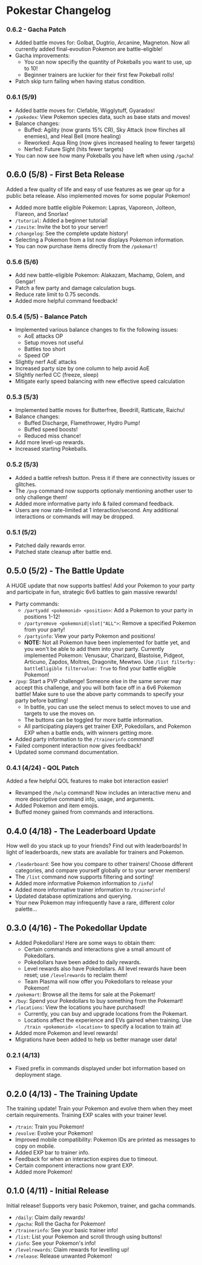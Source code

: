 # Pokestar Changelog

### 0.6.2 - Gacha Patch

* Added battle moves for: Golbat, Dugtrio, Arcanine, Magneton. Now all currently added final-evoution Pokemon are battle-eligible!
* Gacha improvements:
    * You can now specifiy the quantity of Pokeballs you want to use, up to 10!
    * Beginner trainers are luckier for their first few Pokeball rolls!
* Patch skip turn failing when having status condition.

### 0.6.1 (5/9)

* Added battle moves for: Clefable, Wigglytuff, Gyarados!
* `/pokedex`: View Pokemon species data, such as base stats and moves!
* Balance changes:
    * Buffed: Agility (now grants 15% CR), Sky Attack (now flinches all enemies), and Heal Bell (more healing)
    * Reworked: Aqua Ring (now gives increased healing to fewer targets)
    * Nerfed: Future Sight (hits fewer targets)
* You can now see how many Pokeballs you have left when using `/gacha`!

## 0.6.0 (5/8) - First Beta Release

Added a few quality of life and easy of use features as we gear up for a public beta release. Also implemented moves for some popular Pokemon!

* Added more battle eligible Pokemon: Lapras, Vaporeon, Jolteon, Flareon, and Snorlax!
* `/tutorial`: Added a beginner tutorial!
* `/invite`: Invite the bot to your server!
* `/changelog`: See the complete update history!
* Selecting a Pokemon from a list now displays Pokemon information.
* You can now purchase items directly from the `/pokemart`!

### 0.5.6 (5/6)

* Add new battle-eligible Pokemon: Alakazam, Machamp, Golem, and Gengar!
* Patch a few party and damage calculation bugs.
* Reduce rate limit to 0.75 seconds.
* Added more helpful command feedback!

### 0.5.4 (5/5) - Balance Patch

* Implemented various balance changes to fix the following issues:
    * AoE attacks OP
    * Setup moves not useful
    * Battles too short
    * Speed OP
* Slightly nerf AoE attacks
* Increased party size by one column to help avoid AoE
* Slightly nerfed CC (freeze, sleep)
* Mitigate early speed balancing with new effective speed calculation

### 0.5.3 (5/3)

* Implemented battle moves for Butterfree, Beedrill, Ratticate, Raichu!
* Balance changes:
    * Buffed Discharge, Flamethrower, Hydro Pump!
    * Buffed speed boosts!
    * Reduced miss chance!
* Add more level-up rewards.
* Increased starting Pokeballs.

### 0.5.2 (5/3)

* Added a battle refresh button. Press it if there are connectivity issues or glitches.
* The `/pvp` command now supports optionaly mentioning another user to only challenge them!
* Added more informative party info & failed command feedback.
* Users are now rate-limited at 1 interaction/second. Any additional interactions or commands will may be dropped.

### 0.5.1 (5/2)

* Patched daily rewards error.
* Patched state cleanup after battle end.

## 0.5.0 (5/2) - The Battle Update

A HUGE update that now supports battles! Add your Pokemon to your party and participate in fun, strategic 6v6 battles to gain massive rewards!

* Party commands:
    * `/partyadd <pokemonid> <position>`: Add a Pokemon to your party in positions 1-12!
    * `/partyremove <pokemonid|slot|"ALL">`: Remove a specified Pokemon from your party!
    * `/partyinfo`: View your party Pokemon and positions!
    * **NOTE:** Not all Pokemon have been implemented for battle yet, and you won't be able to add them into your party. Currently implemented Pokemon: Venusaur, Charizard, Blastoise, Pidgeot, Articuno, Zapdos, Moltres, Dragonite, Mewtwo. Use `/list filterby: battleEligible filtervalue: True` to find your battle eligible Pokemon!
* `/pvp`: Start a PVP challenge! Someone else in the same server may accept this challenge, and you will both face off in a 6v6 Pokemon battle! Make sure to use the above party commands to specify your party before battling!
    * In battle, you can use the select menus to select moves to use and targets to use the moves on.
    * The buttons can be toggled for more battle information.
    * All participating players get trainer EXP, Pokedollars, and Pokemon EXP when a battle ends, with winners getting more.
* Added party information to the `/trainerinfo` command!
* Failed component interaction now gives feedback!
* Updated some command documentation.

### 0.4.1 (4/24) - QOL Patch

Added a few helpful QOL features to make bot interaction easier!

* Revamped the `/help` command! Now includes an interactive menu and more descriptive command info, usage, and arguments.
* Added Pokemon and item emojis.
* Buffed money gained from commands and interactions.

## 0.4.0 (4/18) - The Leaderboard Update

How well do you stack up to your friends? Find out with leaderboards! In light of leaderboards, new stats are available for trainers and Pokemon.

* `/leaderboard`: See how you compare to other trainers! Choose different categories, and compare yourself globally or to your server members!
* The `/list` command now supports filtering and sorting!
* Added more informative Pokemon information to `/info`!
* Added more informative trainer information to `/trainerinfo`!
* Updated database optimizations and querying.
* Your new Pokemon may infrequently have a rare, different color palette...

## 0.3.0 (4/16) - The Pokedollar Update

* Added Pokedollars! Here are some ways to obtain them:
    * Certain commands and interactions give a small amount of Pokedollars.
    * Pokedollars have been added to daily rewards.
    * Level rewards also have Pokedollars. All level rewards have been reset; use `/levelrewards` to reclaim them!
    * Team Plasma will now offer you Pokedollars to release your Pokemon!
* `/pokemart`: Browse all the items for sale at the Pokemart!
* `/buy`: Spend your Pokedollars to buy something from the Pokemart!
* `/locations`: View the locations you have purchased!
    * Currently, you can buy and upgrade locations from the Pokemart.
    * Locations affect the experience and EVs gained when training. Use `/train <pokemonid> <location>` to specify a location to train at!
* Added more Pokemon and level rewards!
* Migrations have been added to help us better manage user data!

### 0.2.1 (4/13)

* Fixed prefix in commands displayed under bot information based on deployment stage.

## 0.2.0 (4/13) - The Training Update

The training update! Train your Pokemon and evolve them when they meet certain requirements.
Training EXP scales with your trainer level.

* `/train`: Train you Pokemon!
* `/evolve`: Evolve your Pokemon!
* Improved mobile compatibility: Pokemon IDs are printed as messages to copy on mobile.
* Added EXP bar to trainer info.
* Feedback for when an interaction expires due to timeout.
* Certain component interactions now grant EXP.
* Added more Pokemon!

## 0.1.0 (4/11) - Initial Release

Initial release! Supports very basic Pokemon, trainer, and gacha commands.

* `/daily`: Claim daily rewards!
* `/gacha`: Roll the Gacha for Pokemon!
* `/trainerinfo`: See your basic trainer info!
* `/list`: List your Pokemon and scroll through using buttons!
* `/info`: See your Pokemon's info!
* `/levelrewards`: Claim rewards for levelling up!
* `/release`: Release unwanted Pokemon!